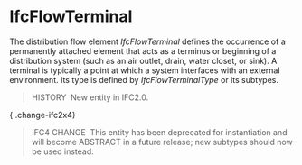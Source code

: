 # IfcFlowTerminal

The distribution flow element _IfcFlowTerminal_ defines the occurrence of a permanently attached element that acts as a terminus or beginning of a distribution system (such as an air outlet, drain, water closet, or sink). A terminal is typically a point at which a system interfaces with an external environment. Its type is defined by _IfcFlowTerminalType_ or its subtypes.

> HISTORY&nbsp; New entity in IFC2.0.

{ .change-ifc2x4}
> IFC4 CHANGE&nbsp; This entity has been deprecated for instantiation and will become ABSTRACT in a future release; new subtypes should now be used instead.
